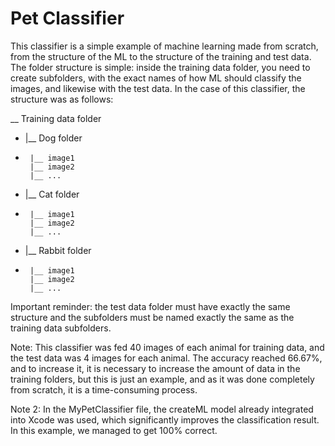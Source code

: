 # Pet Classifier

This classifier is a simple example of machine learning made from scratch, from the structure of the ML to the structure of the training and test data. 
The folder structure is simple: inside the training data folder, you need to create subfolders, with the exact names of how ML should classify the images, and likewise with the test data. In the case of this classifier, the structure was as follows: 

__ Training data folder 
*  |__ Dog folder
*      |__ image1
       |__ image2
       |__ ...
*  |__ Cat folder
*      |__ image1
       |__ image2
       |__ ...
*  |__ Rabbit folder
*      |__ image1
       |__ image2
       |__ ...

Important reminder: the test data folder must have exactly the same structure and the subfolders must be named exactly the same as the training data subfolders. 

Note: This classifier was fed 40 images of each animal for training data, and the test data was 4 images for each animal. The accuracy reached 66.67%, and to increase it, it is necessary to increase the amount of data in the training folders, but this is just an example, and as it was done completely from scratch, it is a time-consuming process.

Note 2: In the MyPetClassifier file, the createML model already integrated into Xcode was used, which significantly improves the classification result. In this example, we managed to get 100% correct.
